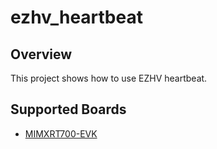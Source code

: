 # ezhv_heartbeat

## Overview
This project shows how to use EZHV heartbeat.

## Supported Boards
- [MIMXRT700-EVK](../../_boards/mimxrt700evk/ezhv_examples/heartbeat/example_board_readme.md)
